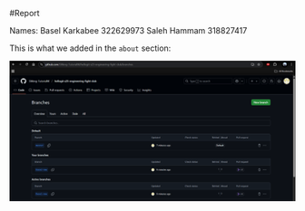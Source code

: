 #Report

Names: 
Basel Karkabee 322629973
Saleh Hammam 318827417


This is what we added in the `about` section:

![Screenshot](322629973_318827417.png)
